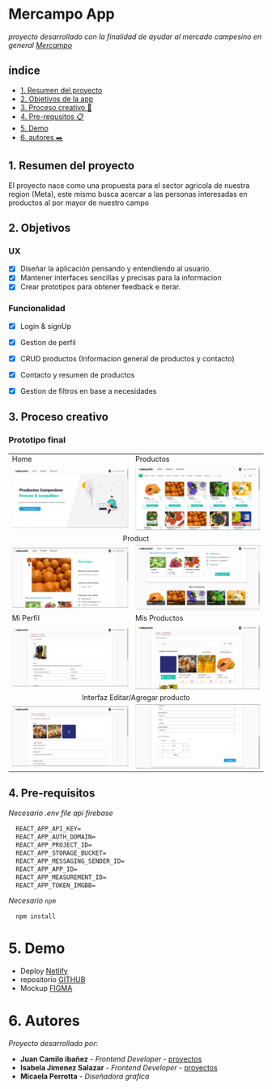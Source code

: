 # Mercampo App
_proyecto desarrollado con la finalidad de ayudar al mercado campesino en general [Mercampo](https://alcampo.netlify.app/)_ 

## índice
* [1. Resumen del proyecto](#1-resumen-del-proyecto)
* [2. Objetivos de la app](#2-objetivos)
* [3. Proceso creativo 🔧](#3-proceso-creativo)
* [4. Pre-requsitos 📋](#4-pre-requisitos)
* [5. Demo](#5-demo)
* [6. autores ✒️](#6-autores)


## 1. Resumen del proyecto
El proyecto nace como una propuesta para el sector agricola de nuestra region (Meta), este mismo busca acercar a las personas interesadas en productos al por mayor 
de nuestro campo

## 2. Objetivos

### UX

- [x] Diseñar la aplicación pensando y entendiendo al usuario.
- [x] Mantener interfaces sencillas y precisas para la informacion
- [x] Crear prototipos para obtener feedback e iterar.

### Funcionalidad

- [x] Login & signUp
- [x] Gestion de perfil
- [x] CRUD productos (Informacion general de productos y contacto)
- [x] Contacto y resumen de productos
- [x] Gestion de filtros en base a necesidades


## 3. Proceso creativo

### Prototipo final

<table>
    <tr>
        <td>Home</td>
        <td>Productos</td>
    </tr>
    <tr>
        <td><img src="./src/assets/static/Mockup/home.jpg" width=500 ></td>
        <td><img src="./src/assets/static/Mockup/products.jpg" width=500 ></td>
    </tr>
    <tr>
        <td style='text-align:center' colspan='2'>Product</td>
    </tr>
    <tr>
        <td><img src="./src/assets/static/Mockup/product01.jpg" width=500 ></td>
        <td><img src="./src/assets/static/Mockup/product02.jpg" width=500 ></td>
    </tr>
        <tr>
        <td>Mi Perfil</td>
        <td>Mis Productos</td>
    </tr>
    <tr>
        <td><img src="./src/assets/static/Mockup/profile.jpg" width=500 ></td>
        <td><img src="./src/assets/static/Mockup/mineProducts.jpg" width=500 ></td>
    </tr>
    <tr>
        <td style='text-align:center' colspan='2'>Interfaz Editar/Agregar producto</td>
    </tr>
    <tr>
        <td><img src="./src/assets/static/Mockup/interfazProduct.jpg" width=500 ></td>
        <td><img src="./src/assets/static/Mockup/interfazProduct02.jpg" width=500 ></td>
    </tr>

 </table>


## 4. Pre-requisitos

_Necesario .env file api firebase_
```
  REACT_APP_API_KEY= 
  REACT_APP_AUTH_DOMAIN= 
  REACT_APP_PROJECT_ID= 
  REACT_APP_STORAGE_BUCKET= 
  REACT_APP_MESSAGING_SENDER_ID= 
  REACT_APP_APP_ID= 
  REACT_APP_MEASUREMENT_ID= 
  REACT_APP_TOKEN_IMGBB=
```

_Necesario `npm`_

```
  npm install
```


# 5. Demo 

* Deploy [Netlify](hhttps://alcampo.netlify.app/)
* repositorio [GITHUB](https://github.com/isabelajs/Mercampo)
* Mockup [FIGMA](https://www.figma.com/file/uvqM1akBo4pnEgEmaSWjkJ/Dise%C3%B1o?node-id=0%3A1)



# 6. Autores

_Proyecto desarrollado por:_

* **Juan Camilo ibañez** - *Frontend Developer* - [proyectos](https://github.com/JuanC-JC)
* **Isabela Jimenez Salazar** - *Frontend Developer* - [proyectos](https://github.com/isabelajs)
* **Micaela Perrotta** - *Diseñadora grafica*